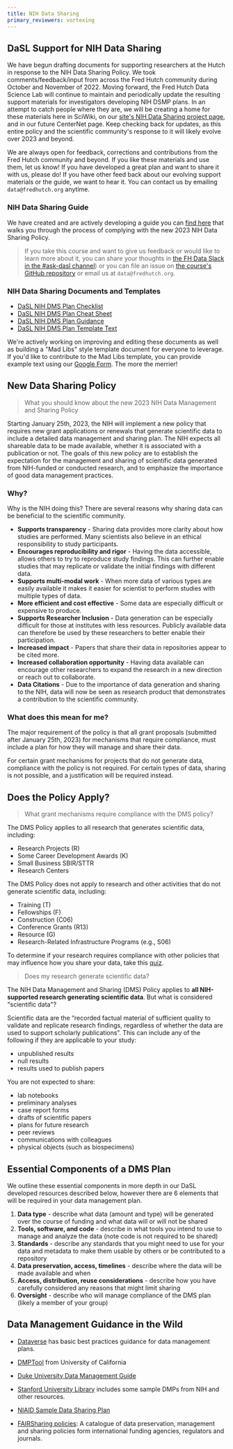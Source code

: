 ```yaml
---
title: NIH Data Sharing
primary_reviewers: vortexing
---
```


## DaSL Support for NIH Data Sharing
We have begun drafting documents for supporting researchers at the Hutch in response to the NIH Data Sharing Policy. We took comments/feedback/input from across the Fred Hutch community during October and November of 2022.  Moving forward, the Fred Hutch Data Science Lab will continue to maintain and periodically update the resulting support materials for investigators developing NIH DSMP plans.  In an attempt to catch people where they are, we will be creating a home for these materials here in SciWiki, on our [site's NIH Data Sharing project page](https://hutchdatascience.org/projects/nihdatasharing/), and in our future CenterNet page.  Keep checking back for updates, as this entire policy and the scientific community's response to it will likely evolve over 2023 and beyond.  

We are always open for feedback, corrections and contributions from the Fred Hutch community and beyond. If you like these materials and use them, let us know! If you have developed a great plan and want to share it with us, please do!  If you have other feed back about our evolving support materials or the guide, we want to hear it.  You can contact us by emailing `data@fredhutch.org` anytime.  


### NIH Data Sharing Guide
We have created and are actively developing a guide you can [find here](https://hutchdatascience.org/NIH_Data_Sharing/) that walks you through the process of complying with the new 2023 NIH Data Sharing Policy. 
>If you take this course and want to give us feedback or would like to learn more about it, you can share your thoughts in [the FH Data Slack in the #ask-dasl channel](https://fhdata.slack.com/archives/C043ZVCBY9Z)) or you can file an issue on [the course's GitHub repository](https://github.com/fhdsl/NIH_Data_Sharing) or email us at `data@fredhutch.org`. 


### NIH Data Sharing Documents and Templates
- [DaSL NIH DMS Plan Checklist](../../assets/DaSL-NIHDataSharing/22-12-05-FHDaSLDMSPCheckList.docx)
- [DaSL NIH DMS Plan Cheat Sheet](../../assets/DaSL-NIHDataSharing/22-12-05-NIHDMSPCheatSheet.pdf)
- [DaSL NIH DMS Plan Guidance](../../assets/DaSL-NIHDataSharing/22-12-05-FHDaSLNIHDMSPGuidance.docx)
- [DaSL NIH DMS Plan Template Text](../../assets/DaSL-NIHDataSharing/22-12-05-FHDaSLNIHDMSPTemplateText.docx)


We're actively working on improving and editing these documents as well as building a "Mad Libs" style template document for everyone to leverage.  If you'd like to contribute to the Mad Libs template, you can provide example text using our [Google Form](https://forms.gle/vXWGndZ9fMsn6zgP7).  The more the merrier!  


## New Data Sharing Policy
> What you should know about the new 2023 NIH Data Management and Sharing Policy

Starting January 25th, 2023, the NIH will implement a new policy that requires new grant applications or renewals that generate scientific data to include a detailed data management and sharing plan. The NIH expects all shareable data to be made available, whether it is associated with a publication or not. The goals of this new policy are to establish the expectation for the management and sharing of scientific data generated from NIH-funded or conducted research, and to emphasize the importance of good data management practices.


### Why?
Why is the NIH doing this? There are several reasons why sharing data can be beneficial to the scientific community.

- **Supports transparency** - Sharing data provides more clarity about how studies are performed. Many scientists also believe in an ethical responsibility to study participants.
- **Encourages reproducibility and rigor** - Having the data accessible, allows others to try to reproduce study findings. This can further enable studies that may replicate or validate the initial findings with different data. 
- **Supports multi-modal work** - When more data of various types are easily available it makes it easier for scientist to perform studies with multiple types of data. 
- **More efficient and cost effective** - Some data are especially difficult or expensive to produce.
- **Supports Researcher Inclusion** - Data generation can be especially difficult for those at institutes with less resources. Publicly available data can therefore be used by these researchers to better enable their participation. 
- **Increased impact** - Papers that share their data in repositories appear to be cited more.
- **Increased collaboration opportunity** - Having data available can encourage other researchers to expand the research in a new direction or reach out to collaborate.
- **Data Citations** - Due to the importance of data generation and sharing to the NIH, data will now be seen as research product that demonstrates a contribution to the scientific community.


### What does this mean for me?
The major requirement of the policy is that all grant proposals (submitted after January 25th, 2023) for mechanisms that require compliance, must include a plan for how they will manage and share their data. 

For certain grant mechanisms for projects that do not generate data, compliance with the policy is not required. For certain types of data, sharing is not possible, and a justification will be required instead. 



## Does the Policy Apply?

> What grant mechanisms require compliance with the DMS policy? 


The DMS Policy applies to all research that generates scientific data, including:

- Research Projects (R)
- Some Career Development Awards (K)
- Small Business SBIR/STTR 
- Research Centers

The DMS Policy does not apply to research and other activities that do not generate scientific data, including:

- Training (T)
- Fellowships (F)
- Construction (C06)
- Conference Grants (R13)
- Resource (G)
- Research-Related Infrastructure Programs (e.g., S06) 

To determine if your research requires compliance with other policies that may influence how you share your data, take this [quiz](https://sharing.nih.gov/other-sharing-policies/which-policies-apply-to-my-research).

> Does my research generate scientific data?

The NIH Data Management and Sharing (DMS) Policy applies to **all NIH-supported research generating scientific data**. But what is considered "scientific data"?

Scientific data are the “recorded factual material of sufficient quality to validate and replicate research findings, regardless of whether the data are used to support scholarly publications”. This can include any of the following if they are applicable to your study:

- unpublished results
- null results
- results used to publish papers

You are not expected to share:

- lab notebooks
- preliminary analyses
- case report forms
- drafts of scientific papers
- plans for future research
- peer reviews
- communications with colleagues
- physical objects (such as biospecimens)

## Essential Components of a DMS Plan
We outline these essential components in more depth in our DaSL developed resources described below, however there are 6 elements that will be required in your data management plan.  


1. **Data type** - describe what data (amount and type) will be generated over the course of funding and what data will or will not be shared
2. **Tools, software, and code** - describe in what tools you intend to use to manage and analyze the data (note code is not required to be shared)
3. **Standards** - describe any standards that you might need to use for your data and metadata to make them usable by others or be contributed to a repository
4. **Data preservation, access, timelines** - describe where the data will be made available and when
5. **Access, distribution, reuse considerations** - describe how you have carefully considered any reasons that might limit sharing
6. **Oversight** - describe who will manage compliance of the DMS plan (likely a member of your group)




## Data Management Guidance in the Wild


-   [Dataverse](http://best-practices.dataverse.org/data-management/index.html) has basic best practices guidance for data management plans.

-   [DMPTool](https://dmptool.org/) from University of California

-   [Duke University Data Management Guide](https://guides.library.duke.edu/c.php?g=633433&p=4429249)

-   [Stanford University Library](https://library.stanford.edu/research/data-management-services/data-management-plans) includes some sample DMPs from NIH and other resources.

-   [NIAID Sample Data Sharing Plan](https://www.niaid.nih.gov/research/sample-data-sharing-plan)

-   [FAIRSharing policies](https://fairsharing.org/policies/):  A catalogue of data preservation, management and sharing policies form international funding agencies, regulators and journals. 
